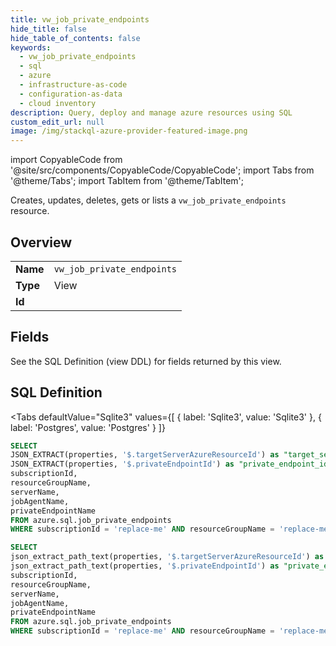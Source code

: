 ```yaml
--- 
title: vw_job_private_endpoints
hide_title: false
hide_table_of_contents: false
keywords:
  - vw_job_private_endpoints
  - sql
  - azure
  - infrastructure-as-code
  - configuration-as-data
  - cloud inventory
description: Query, deploy and manage azure resources using SQL
custom_edit_url: null
image: /img/stackql-azure-provider-featured-image.png
---
```


import CopyableCode from '@site/src/components/CopyableCode/CopyableCode';
import Tabs from '@theme/Tabs';
import TabItem from '@theme/TabItem';

Creates, updates, deletes, gets or lists a <code>vw_job_private_endpoints</code> resource.

## Overview
<table><tbody>
<tr><td><b>Name</b></td><td><code>vw_job_private_endpoints</code></td></tr>
<tr><td><b>Type</b></td><td>View</td></tr>
<tr><td><b>Id</b></td><td><CopyableCode code="azure.sql.vw_job_private_endpoints" /></td></tr>
</tbody></table>

## Fields

See the SQL Definition (view DDL) for fields returned by this view.

## SQL Definition

<Tabs
defaultValue="Sqlite3"
values={[
{ label: 'Sqlite3', value: 'Sqlite3' },
{ label: 'Postgres', value: 'Postgres' }
]}
>
<TabItem value="Sqlite3">

```sql
SELECT
JSON_EXTRACT(properties, '$.targetServerAzureResourceId') as "target_server_azure_resource_id",
JSON_EXTRACT(properties, '$.privateEndpointId') as "private_endpoint_id",
subscriptionId,
resourceGroupName,
serverName,
jobAgentName,
privateEndpointName
FROM azure.sql.job_private_endpoints
WHERE subscriptionId = 'replace-me' AND resourceGroupName = 'replace-me' AND serverName = 'replace-me' AND jobAgentName = 'replace-me';
```

</TabItem>
<TabItem value="Postgres">

```sql
SELECT
json_extract_path_text(properties, '$.targetServerAzureResourceId') as "target_server_azure_resource_id",
json_extract_path_text(properties, '$.privateEndpointId') as "private_endpoint_id",
subscriptionId,
resourceGroupName,
serverName,
jobAgentName,
privateEndpointName
FROM azure.sql.job_private_endpoints
WHERE subscriptionId = 'replace-me' AND resourceGroupName = 'replace-me' AND serverName = 'replace-me' AND jobAgentName = 'replace-me';
```

</TabItem>
</Tabs>
